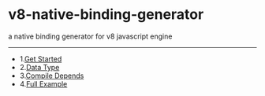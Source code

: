 # v8-native-binding-generator
a native binding generator for v8 javascript engine

----------------------------------------------------
* 1.[Get Started](get-started)
* 2.[Data Type](data-type)
* 3.[Compile Depends](compile-depends)
* 4.[Full Example](full-example)
